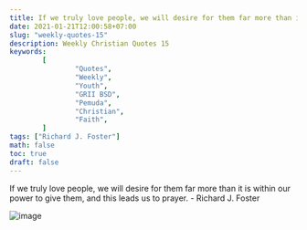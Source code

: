 ```yaml
---
title: If we truly love people, we will desire for them far more than it is within our power to give them, and this leads us to prayer.
date: 2021-01-21T12:00:58+07:00
slug: "weekly-quotes-15"
description: Weekly Christian Quotes 15
keywords:
        [
                "Quotes",
                "Weekly",
                "Youth",
                "GRII BSD",
                "Pemuda",
                "Christian",
                "Faith",
        ]
tags: ["Richard J. Foster"]
math: false
toc: true
draft: false
---
```


If we truly love people, we will desire for them far more than it is within our power to give them, and this leads us to prayer. - Richard J. Foster

![image](/images/quotes/20210121.jpeg)
